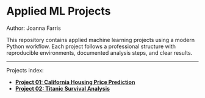 # Applied ML Projects

Author: Joanna Farris

This repository contains applied machine learning projects using a modern Python workflow.
Each project follows a professional structure with reproducible environments, documented analysis steps, and clear results.

--- 

Projects index:

- [**Project 01: California Housing Price Prediction**](project01/README.md)  
- [**Project 02: Titanic Survival Analysis**](project02/README.md)  
